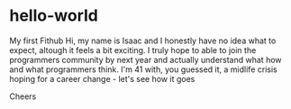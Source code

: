 # hello-world
My first Fithub
Hi, my name is Isaac and I honestly have no idea what to expect, altough it feels a bit exciting.
I truly hope to able to join the programmers community by next year and actually understand what how and what programmers think.
I'm 41 with, you guessed it, a midlife crisis hoping for a career change - let's see how it goes

Cheers

